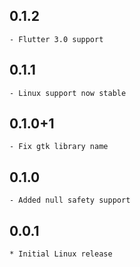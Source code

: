 ## 0.1.2
    - Flutter 3.0 support
## 0.1.1
    - Linux support now stable
## 0.1.0+1
    - Fix gtk library name
## 0.1.0
    - Added null safety support
## 0.0.1

    * Initial Linux release
